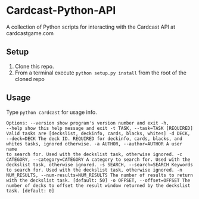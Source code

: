 Cardcast-Python-API
===================

A collection of Python scripts for interacting with the Cardcast API at cardcastgame.com

## Setup
1. Clone this repo.
2. From a terminal execute <code>python setup.py install</code> from the root of the cloned repo

## Usage
Type <code>python cardcast</code> for usage info.

<code>Options:
  --version             show program's version number and exit
  -h, --help            show this help message and exit
  -t TASK, --task=TASK  [REQUIRED] Valid tasks are [deckslist, deckinfo, cards, blacks, whites]
  -d DECK, --deck=DECK  The deck ID. REQUIRED for deckinfo, cards, blacks, and whites tasks, ignored otherwise.
  -a AUTHOR, --author=AUTHOR 
                        A user name to search for. Used with the deckslist task, otherwise ignored.
  -c CATEGORY, --category=CATEGORY
                        A category to search for. Used with the deckslist task, otherwise ignored.
  -s SEARCH, --search=SEARCH
                        Keywords to search for. Used with the deckslist task, otherwise ignored.
  -n NUM_RESULTS, --num-results=NUM_RESULTS
                        The number of results to return with the deckslist task. [default: 50]
  -o OFFSET, --offset=OFFSET
                        The number of decks to offset the result window returned by the deckslist task. [default: 0]<code/>